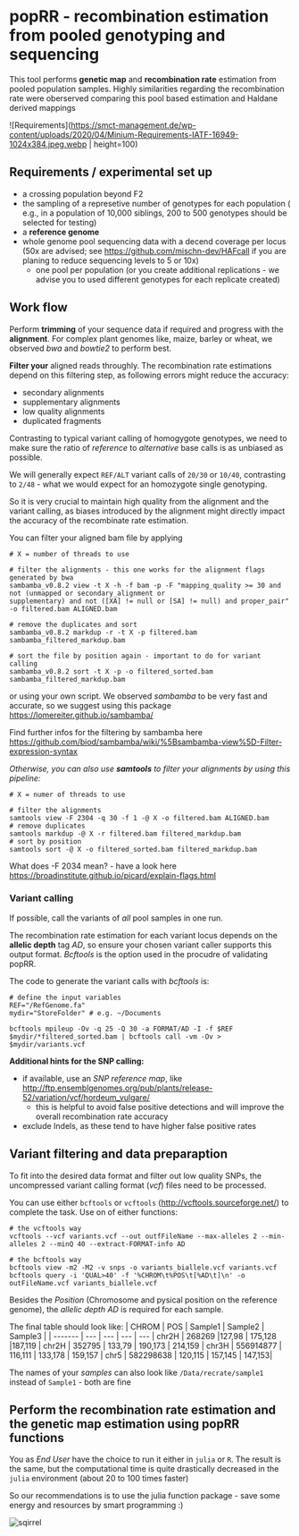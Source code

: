 # popRR - recombination estimation from pooled genotyping and sequencing

This tool performs **genetic map** and **recombination rate** estimation from pooled population samples.
Highly similarities regarding the recombination rate were oberserved comparing this pool based estimation and Haldane derived mappings


![Requirements](https://smct-management.de/wp-content/uploads/2020/04/Minium-Requirements-IATF-16949-1024x384.jpeg.webp | height=100)

## Requirements / experimental set up 

- a crossing population beyond F2
- the sampling of a represetive number of genotypes for each population ( e.g., in a population of 10,000 siblings, 200 to 500 genotypes should be selected for testing)
- a **reference genome**
- whole genome pool sequencing data with a decend coverage per locus (50x are advised; see https://github.com/mischn-dev/HAFcall if you are planing to reduce sequencing levels to 5 or 10x)
    - one pool per population (or you create additional replications - we advise you to used different genotypes for each replicate created)



##
##
##


## Work flow 

Perform **trimming** of your sequence data if required and progress with the **alignment**. 
For complex plant genomes like, maize, barley or wheat, we observed *bwa* and *bowtie2* to perform best.

**Filter your** aligned reads throughly. The recombination rate estimations depend on this filtering step, as following errors might reduce the accuracy:

- secondary alignments
- supplementary alignments
- low quality alignments
- duplicated fragments

Contrasting to typical variant calling of homogygote genotypes, we need to make sure the ratio of *reference* to *alternative* base calls is as unbiased as possible.

We will generally expect `REF/ALT` variant calls of `20/30` or `10/40`, contrasting to `2/48` - what we would expect for an homozygote single genotyping.

So it is very crucial to maintain high quality from the alignment and the variant calling, as biases introduced by the alignment might directly impact the accuracy of the recombinate rate estimation.

You can filter your aligned bam file by applying 

```
# X = number of threads to use

# filter the alignments - this one works for the alignment flags generated by bwa 
sambamba_v0.8.2 view -t X -h -f bam -p -F "mapping_quality >= 30 and not (unmapped or secondary_alignment or 
supplementary) and not ([XA] != null or [SA] != null) and proper_pair" -o filtered.bam ALIGNED.bam

# remove the duplicates and sort
sambamba_v0.8.2 markdup -r -t X -p filtered.bam sambamba_filtered_markdup.bam

# sort the file by position again - important to do for variant calling
sambamba_v0.8.2 sort -t X -p -o filtered_sorted.bam sambamba_filtered_markdup.bam
```
or using your own script. We observed *sambamba* to be very fast and accurate, so we suggest using this package <https://lomereiter.github.io/sambamba/>

Find further infos for the filtering by sambamba here <https://github.com/biod/sambamba/wiki/%5Bsambamba-view%5D-Filter-expression-syntax>

*Otherwise, you can also use **samtools** to filter your alignments by using this pipeline:* 

```
# X = numer of threads to use

# filter the alignments
samtools view -F 2304 -q 30 -f 1 -@ X -o filtered.bam ALIGNED.bam 
# remove duplicates
samtools markdup -@ X -r filtered.bam filtered_markdup.bam 
# sort by position 
samtools sort -@ X -o filtered_sorted.bam filtered_markdup.bam 
```

What does -F 2034 mean? - have a look here <https://broadinstitute.github.io/picard/explain-flags.html>


### **Variant calling**

If possible, call the variants of *all* pool samples in one run.

The recombination rate estimation for each variant locus depends on the **allelic depth** tag *AD*, so ensure your chosen variant caller supports this output format. *Bcftools* is the option used in the procudre of validating popRR.

The code to generate the variant calls with *bcftools* is:

```
# define the input variables
REF="/RefGenome.fa" 
mydir="StoreFolder" # e.g. ~/Documents

bcftools mpileup -Ov -q 25 -Q 30 -a FORMAT/AD -I -f $REF $mydir/*filtered_sorted.bam | bcftools call -vm -Ov > $mydir/variants.vcf
```

**Additional hints for the SNP calling:**
- if available, use an *SNP reference map*, like <http://ftp.ensemblgenomes.org/pub/plants/release-52/variation/vcf/hordeum_vulgare/>
    - this is helpful to avoid false positive detections and will improve the overall recombination rate accuracy
- exclude Indels, as these tend to have higher false positive rates



## Variant filtering and data preparaption


To fit into the desired data format and filter out low quality SNPs, the uncompressed variant calling format (*vcf*) files need to be processed. 

You can use either `bcftools` or `vcftools` (<http://vcftools.sourceforge.net/>) to complete the task.
Use on of either functions:
```
# the vcftools way 
vcftools --vcf variants.vcf --out outfFileName --max-alleles 2 --min-alleles 2 --minQ 40 --extract-FORMAT-info AD

# the bcftools way
bcftools view -m2 -M2 -v snps -o variants_biallele.vcf variants.vcf
bcftools query -i 'QUAL>40' -f '%CHROM\t%POS\t[%AD\t]\n' -o outFileName.vcf variants_biallele.vcf
```


Besides the *Position* (Chromosome and pysical position on the reference genome), the *allelic depth AD* is required for each sample.

The final table should look like:
| CHROM | POS  | Sample1  | Sample2 | Sample3 |
| ------- | --- | --- | --- | --- |
chr2H |	268269	|127,98 | 	175,128	|187,119 |
chr2H |	352795	| 133,79	| 190,173	| 214,159 |
chr3H |	556914877 | 116,111 |	133,178 |	159,157 |
chr5 |	582298638 | 120,115	| 157,145 |	147,153|


The names of your *samples* can also look like `/Data/recrate/sample1` instead of `Sample1` - both are fine



## Perform the **recombination rate estimation** and the **genetic map** estimation using popRR functions

You as *End User* have the choice to run it either in `julia` or `R`. The result is the same, but the computational time is quite drastically decreased in the `julia` environment (about 20 to 100 times faster)

So our recommendations is to use the julia function package - save some energy and resources by smart programming :)

![sqirrel](https://naturschutz.ch/wp-content/uploads/2018/10/cropped-Eichh%C3%B6rnchen--1068x580.jpg)

